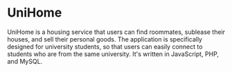 # UniHome
UniHome is a housing service that users can find roommates, sublease their houses, and sell their personal goods. The application is specifically designed for university students, so that users can easily connect to students who are from the same university.
It's written in JavaScript, PHP, and MySQL.

